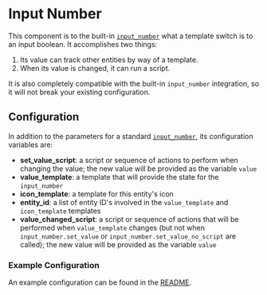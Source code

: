 # Input Number

This component is to the built-in [`input_number`](https://www.home-assistant.io/components/input_number/) what a template switch is to an input boolean.  It accomplishes two things:

1. Its value can track other entities by way of a template.
2. When its value is changed, it can run a script.

It is also completely compatible with the built-in `input_number` integration, so it will not break your existing configuration.


## Configuration

In addition to the parameters for a standard [`input_number`](https://www.home-assistant.io/components/input_number/), its configuration variables are:

* **set_value_script**: a script or sequence of actions to perform when changing the value; the new value will be provided as the variable `value`
* **value_template**: a template that will provide the state for the `input_number`
* **icon_template**: a template for this entity's icon
* **entity_id**: a list of entity ID's involved in the `value_template` and `icon_template` templates
* **value_changed_script**: a script or sequence of actions that will be performed when `value_template` changes (but not when `input_number.set_value` or `input_number.set_value_no_script` are called); the new value will be provided as the variable `value`


### Example Configuration

An example configuration can be found in the [README](https://github.com/JeffLIrion/ha-input_number/blob/master/README.md#example-configuration).
